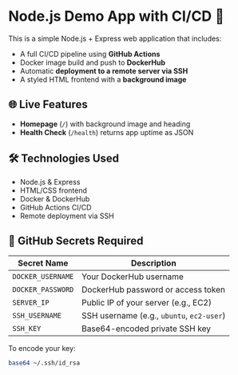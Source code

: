 # Node.js Demo App with CI/CD 🚀

This is a simple Node.js + Express web application that includes:
- A full CI/CD pipeline using **GitHub Actions**
- Docker image build and push to **DockerHub**
- Automatic **deployment to a remote server via SSH**
- A styled HTML frontend with a **background image**

## 🌐 Live Features

- **Homepage** (`/`) with background image and heading
- **Health Check** (`/health`) returns app uptime as JSON

## 🛠 Technologies Used

- Node.js & Express
- HTML/CSS frontend
- Docker & DockerHub
- GitHub Actions CI/CD
- Remote deployment via SSH

## 🔐 GitHub Secrets Required

| Secret Name      | Description                                |
|------------------|--------------------------------------------|
| `DOCKER_USERNAME`| Your DockerHub username                    |
| `DOCKER_PASSWORD`| DockerHub password or access token         |
| `SERVER_IP`      | Public IP of your server (e.g., EC2)       |
| `SSH_USERNAME`   | SSH username (e.g., `ubuntu`, `ec2-user`)  |
| `SSH_KEY`        | Base64-encoded private SSH key             |

To encode your key:
```bash
base64 ~/.ssh/id_rsa
